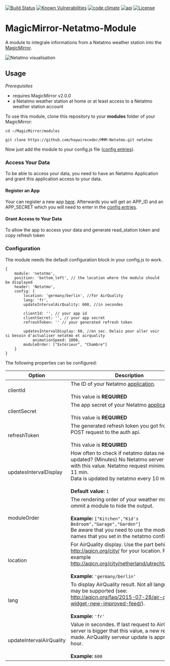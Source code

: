 [![Build Status](https://travis-ci.org/CFenner/MMM-Netatmo.svg?branch=master)](https://travis-ci.org/CFenner/MMM-Netatmo)
[![Known Vulnerabilities](https://snyk.io/test/github/cfenner/magicmirror-netatmo-module/badge.svg)](https://snyk.io/test/github/cfenner/magicmirror-netatmo-module)
[![code climate](https://codeclimate.com/github/CFenner/MMM-Netatmo/badges/gpa.svg)](https://codeclimate.com/github/CFenner/MMM-Netatmo)
[![api](https://img.shields.io/badge/api-Netatmo-orange.svg)](https://dev.netatmo.com/doc)
[![License](https://img.shields.io/github/license/mashape/apistatus.svg)](https://choosealicense.com/licenses/mit/)

# MagicMirror-Netatmo-Module

A module to integrale informations from a Netatmo weather station into the [MagicMirror](https://github.com/MichMich/MagicMirror).

![Netatmo visualisation](https://raw.githubusercontent.com/haywirecoder/MMM-Netatmo/master/Netatmo.png)

## Usage

_Prerequisites_

- requires MagicMirror v2.0.0
- a Netatmo weather station at home or at least access to a Netatmo weather station account

To use this module, clone this repository to your __modules__ folder of your MagicMirror:

`cd ~/MagicMirror/modules`

`git clone https://github.com/haywirecoder/MMM-Netatmo.git netatmo`

Now just add the module to your config.js file ([config entries](#configuration)).

### Access Your Data

To be able to access your data, you need to have an Netatmo Application and grant this application access to your data.

#### Register an App

Your can register a new app [here](https://dev.netatmo.com/dev/createapp). Afterwards you will get an APP_ID and an APP_SECRET which you will need to enter in the [config entries](#configuration).

#### Grant Access to Your Data

To allow the app to access your data and generate  read_station token and copy refresh token

### Configuration

The module needs the default configuration block in your config.js to work.

```
{
	module: 'netatmo',
	position: 'bottom_left', // the location where the module should be displayed
	header: 'Netatmo',
	config: {
		location: 'germany/berlin', //for AirQuality
		lang: 'fr', 
		updateIntervalAirQuality: 600, //in secondes
		
		clientId: '', // your app id
		clientSecret: '', // your app secret
		refreshToken: '' // your generated refresh token
		
		updatesIntervalDisplay: 60, //en sec. Delais pour aller voir si besoin d'actualiser netatmo et airquality
    		animationSpeed: 1000,
		moduleOrder: ["Extérieur", "Chambre"]
	}
}
```

The following properties can be configured:

|Option|Description|
|---|---|
|clientId|The ID of your Netatmo [application](https://dev.netatmo.com/dev/listapps).<br><br>This value is **REQUIRED**|
|clientSecret|The app secret of your Netatmo [application](https://dev.netatmo.com/dev/listapps).<br><br>This value is **REQUIRED**|
|refreshToken|The generated refresh token you got from the POST request to the auth api.<br><br>This value is **REQUIRED**|
|updatesIntervalDisplay|How often to check if netatmo datas needs to be updated? (Minutes) No Netatmo server request with this value. Netatmo request minimum every 11 min.<br>Data is updated by netatmo every 10 minutes.<br><br>**Default value:** `1`|
|moduleOrder|The rendering order of your weather modules, ommit a module to hide the output.<br><br>**Example:** `["Kitchen","Kid's Bedroom","Garage","Garden"]` <br>Be aware that you need to use the module names that you set in the netatmo configuration.|
|location|For AirQuality display. Use the part behind http://aqicn.org/city/ for your location. For example http://aqicn.org/city/netherland/utrecht/griftpark/<br><br>**Example:** `'germany/berlin'`|
|lang|To display AirQuality result. Not all languages may be supported (see: http://aqicn.org/faq/2015-07-28/air-quality-widget-new-improved-feed/).<br><br>**Example:** `'fr'`|
|updateIntervalAirQuality|Value in secondes. If last request to AirQuality server is bigger that this value, a new request to made. AirQuality serveur update is approx every hour. <br><br>**Example:** `600`|
